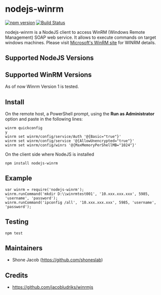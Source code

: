 # nodejs-winrm

[![npm version](https://badge.fury.io/js/nodejs-winrm.svg)](https://badge.fury.io/js/nodejs-winrm)
[![Build Status](https://travis-ci.org/shoneslab/nodejs-winrm.svg?branch=master)](https://travis-ci.org/shoneslab/nodejs-winrm)

nodejs-winrm is a NodeJS client to access WinRM (Windows Remote Management) SOAP web service. It allows to execute commands on target windows machines.
Please visit [Microsoft's WinRM site](http://msdn.microsoft.com/en-us/library/aa384426.aspx) for WINRM details.

## Supported NodeJS Versions

## Supported WinRM Versions

As of now Winrm Version 1 is tested.

## Install

On the remote host, a PowerShell prompt, using the __Run as Administrator__ option and paste in the following lines:

```
winrm quickconfig
y
winrm set winrm/config/service/Auth '@{Basic="true"}'
winrm set winrm/config/service '@{AllowUnencrypted="true"}'
winrm set winrm/config/winrs '@{MaxMemoryPerShellMB="1024"}'
```
On the client side where NodeJS is installed

`npm install nodejs-winrm`

## Example
```
var winrm = require('nodejs-winrm');
winrm.runCommand('mkdir D:\\winrmtest001', '10.xxx.xxx.xxx', 5985, 'username', 'password');
winrm.runCommand('ipconfig /all', '10.xxx.xxx.xxx', 5985, 'username', 'password');
```
## Testing

`npm test`

## Maintainers
* Shone Jacob (https://github.com/shoneslab)

## Credits
* https://github.com/jacobludriks/winrmjs

